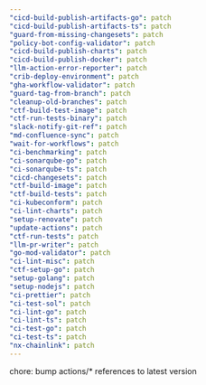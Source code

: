```yaml
---
"cicd-build-publish-artifacts-go": patch
"cicd-build-publish-artifacts-ts": patch
"guard-from-missing-changesets": patch
"policy-bot-config-validator": patch
"cicd-build-publish-charts": patch
"cicd-build-publish-docker": patch
"llm-action-error-reporter": patch
"crib-deploy-environment": patch
"gha-workflow-validator": patch
"guard-tag-from-branch": patch
"cleanup-old-branches": patch
"ctf-build-test-image": patch
"ctf-run-tests-binary": patch
"slack-notify-git-ref": patch
"md-confluence-sync": patch
"wait-for-workflows": patch
"ci-benchmarking": patch
"ci-sonarqube-go": patch
"ci-sonarqube-ts": patch
"cicd-changesets": patch
"ctf-build-image": patch
"ctf-build-tests": patch
"ci-kubeconform": patch
"ci-lint-charts": patch
"setup-renovate": patch
"update-actions": patch
"ctf-run-tests": patch
"llm-pr-writer": patch
"go-mod-validator": patch
"ci-lint-misc": patch
"ctf-setup-go": patch
"setup-golang": patch
"setup-nodejs": patch
"ci-prettier": patch
"ci-test-sol": patch
"ci-lint-go": patch
"ci-lint-ts": patch
"ci-test-go": patch
"ci-test-ts": patch
"nx-chainlink": patch
---
```


chore: bump actions/\* references to latest version
